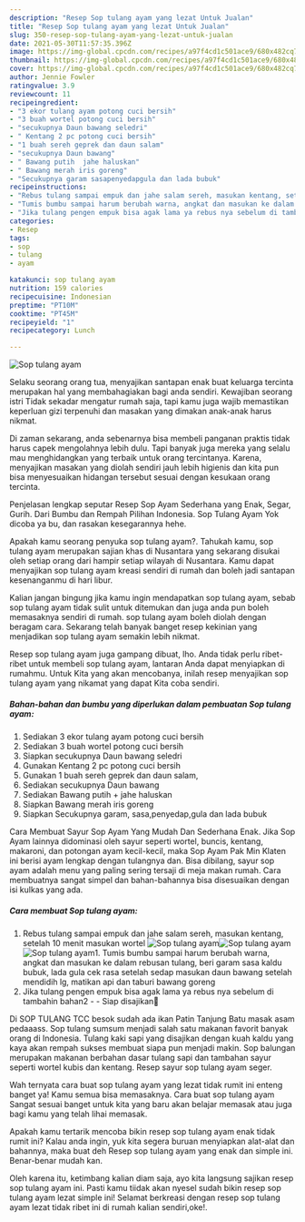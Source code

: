 ```yaml
---
description: "Resep Sop tulang ayam yang lezat Untuk Jualan"
title: "Resep Sop tulang ayam yang lezat Untuk Jualan"
slug: 350-resep-sop-tulang-ayam-yang-lezat-untuk-jualan
date: 2021-05-30T11:57:35.396Z
image: https://img-global.cpcdn.com/recipes/a97f4cd1c501ace9/680x482cq70/sop-tulang-ayam-foto-resep-utama.jpg
thumbnail: https://img-global.cpcdn.com/recipes/a97f4cd1c501ace9/680x482cq70/sop-tulang-ayam-foto-resep-utama.jpg
cover: https://img-global.cpcdn.com/recipes/a97f4cd1c501ace9/680x482cq70/sop-tulang-ayam-foto-resep-utama.jpg
author: Jennie Fowler
ratingvalue: 3.9
reviewcount: 11
recipeingredient:
- "3 ekor tulang ayam potong cuci bersih"
- "3 buah wortel potong cuci bersih"
- "secukupnya Daun bawang seledri"
- " Kentang 2 pc potong cuci bersih"
- "1 buah sereh geprek dan daun salam"
- "secukupnya Daun bawang"
- " Bawang putih  jahe haluskan"
- " Bawang merah iris goreng"
- "Secukupnya garam sasapenyedapgula dan lada bubuk"
recipeinstructions:
- "Rebus tulang sampai empuk dan jahe salam sereh, masukan kentang, setelah 10 menit masukan wortel"
- "Tumis bumbu sampai harum berubah warna, angkat dan masukan ke dalam rebusan tulang, beri garam sasa kaldu bubuk, lada gula cek rasa setelah sedap masukan daun bawang setelah mendidih lg, matikan api dan taburi bawang goreng"
- "Jika tulang pengen empuk bisa agak lama ya rebus nya sebelum di tambahin bahan2  Siap disajikan🥰"
categories:
- Resep
tags:
- sop
- tulang
- ayam

katakunci: sop tulang ayam 
nutrition: 159 calories
recipecuisine: Indonesian
preptime: "PT10M"
cooktime: "PT45M"
recipeyield: "1"
recipecategory: Lunch

---
```



![Sop tulang ayam](https://img-global.cpcdn.com/recipes/a97f4cd1c501ace9/680x482cq70/sop-tulang-ayam-foto-resep-utama.jpg)

Selaku seorang orang tua, menyajikan santapan enak buat keluarga tercinta merupakan hal yang membahagiakan bagi anda sendiri. Kewajiban seorang istri Tidak sekadar mengatur rumah saja, tapi kamu juga wajib memastikan keperluan gizi terpenuhi dan masakan yang dimakan anak-anak harus nikmat.

Di zaman  sekarang, anda sebenarnya bisa membeli panganan praktis tidak harus capek mengolahnya lebih dulu. Tapi banyak juga mereka yang selalu mau menghidangkan yang terbaik untuk orang tercintanya. Karena, menyajikan masakan yang diolah sendiri jauh lebih higienis dan kita pun bisa menyesuaikan hidangan tersebut sesuai dengan kesukaan orang tercinta. 

Penjelasan lengkap seputar Resep Sop Ayam Sederhana yang Enak, Segar, Gurih. Dari Bumbu dan Rempah Pilihan Indonesia. Sop Tulang Ayam Yok dicoba ya bu, dan rasakan kesegarannya hehe.

Apakah kamu seorang penyuka sop tulang ayam?. Tahukah kamu, sop tulang ayam merupakan sajian khas di Nusantara yang sekarang disukai oleh setiap orang dari hampir setiap wilayah di Nusantara. Kamu dapat menyajikan sop tulang ayam kreasi sendiri di rumah dan boleh jadi santapan kesenanganmu di hari libur.

Kalian jangan bingung jika kamu ingin mendapatkan sop tulang ayam, sebab sop tulang ayam tidak sulit untuk ditemukan dan juga anda pun boleh memasaknya sendiri di rumah. sop tulang ayam boleh diolah dengan beragam cara. Sekarang telah banyak banget resep kekinian yang menjadikan sop tulang ayam semakin lebih nikmat.

Resep sop tulang ayam juga gampang dibuat, lho. Anda tidak perlu ribet-ribet untuk membeli sop tulang ayam, lantaran Anda dapat menyiapkan di rumahmu. Untuk Kita yang akan mencobanya, inilah resep menyajikan sop tulang ayam yang nikamat yang dapat Kita coba sendiri.

<!--inarticleads1-->

##### Bahan-bahan dan bumbu yang diperlukan dalam pembuatan Sop tulang ayam:

1. Sediakan 3 ekor tulang ayam potong cuci bersih
1. Sediakan 3 buah wortel potong cuci bersih
1. Siapkan secukupnya Daun bawang seledri
1. Gunakan  Kentang 2 pc potong cuci bersih
1. Gunakan 1 buah sereh geprek dan daun salam,
1. Sediakan secukupnya Daun bawang
1. Sediakan  Bawang putih + jahe haluskan
1. Siapkan  Bawang merah iris goreng
1. Siapkan Secukupnya garam, sasa,penyedap,gula dan lada bubuk


Cara Membuat Sayur Sop Ayam Yang Mudah Dan Sederhana Enak. Jika Sop Ayam lainnya didominasi oleh sayur seperti wortel, buncis, kentang, makaroni, dan potongan ayam kecil-kecil, maka Sop Ayam Pak Min Klaten ini berisi ayam lengkap dengan tulangnya dan. Bisa dibilang, sayur sop ayam adalah menu yang paling sering tersaji di meja makan rumah. Cara membuatnya sangat simpel dan bahan-bahannya bisa disesuaikan dengan isi kulkas yang ada. 

<!--inarticleads2-->

##### Cara membuat Sop tulang ayam:

1. Rebus tulang sampai empuk dan jahe salam sereh, masukan kentang, setelah 10 menit masukan wortel
<img src="https://img-global.cpcdn.com/steps/229eca161b46b797/160x128cq70/sop-tulang-ayam-langkah-memasak-1-foto.jpg" alt="Sop tulang ayam"><img src="https://img-global.cpcdn.com/steps/d7da68f20b07e7ff/160x128cq70/sop-tulang-ayam-langkah-memasak-1-foto.jpg" alt="Sop tulang ayam"><img src="https://img-global.cpcdn.com/steps/73f7c1c3576d188c/160x128cq70/sop-tulang-ayam-langkah-memasak-1-foto.jpg" alt="Sop tulang ayam">1. Tumis bumbu sampai harum berubah warna, angkat dan masukan ke dalam rebusan tulang, beri garam sasa kaldu bubuk, lada gula cek rasa setelah sedap masukan daun bawang setelah mendidih lg, matikan api dan taburi bawang goreng
1. Jika tulang pengen empuk bisa agak lama ya rebus nya sebelum di tambahin bahan2 -  - Siap disajikan🥰


Di SOP TULANG TCC besok sudah ada ikan Patin Tanjung Batu masak asam pedaaass. Sop tulang sumsum menjadi salah satu makanan favorit banyak orang di Indonesia. Tulang kaki sapi yang disajikan dengan kuah kaldu yang kaya akan rempah sukses membuat siapa pun menjadi makin. Sop balungan merupakan makanan berbahan dasar tulang sapi dan tambahan sayur seperti wortel kubis dan kentang. Resep sayur sop tulang ayam seger. 

Wah ternyata cara buat sop tulang ayam yang lezat tidak rumit ini enteng banget ya! Kamu semua bisa memasaknya. Cara buat sop tulang ayam Sangat sesuai banget untuk kita yang baru akan belajar memasak atau juga bagi kamu yang telah lihai memasak.

Apakah kamu tertarik mencoba bikin resep sop tulang ayam enak tidak rumit ini? Kalau anda ingin, yuk kita segera buruan menyiapkan alat-alat dan bahannya, maka buat deh Resep sop tulang ayam yang enak dan simple ini. Benar-benar mudah kan. 

Oleh karena itu, ketimbang kalian diam saja, ayo kita langsung sajikan resep sop tulang ayam ini. Pasti kamu tiidak akan nyesel sudah bikin resep sop tulang ayam lezat simple ini! Selamat berkreasi dengan resep sop tulang ayam lezat tidak ribet ini di rumah kalian sendiri,oke!.

